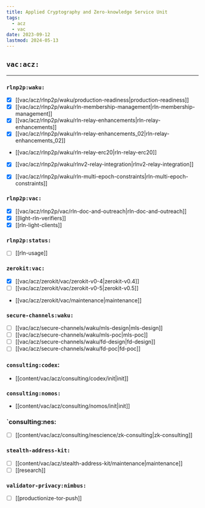 ```yaml
---
title: Applied Cryptography and Zero-knowledge Service Unit
tags:
  - acz
  - vac
date: 2023-09-12
lastmod: 2024-05-13
---
```


## `vac:acz:`
---

### `rlnp2p:waku:`
* [x] [[vac/acz/rlnp2p/waku/production-readiness|production-readiness]]
* [x] [[vac/acz/rlnp2p/waku/rln-membership-management|rln-membership-management]]
* [x] [[vac/acz/rlnp2p/waku/rln-relay-enhancements|rln-relay-enhancements]]
* [x] [[vac/acz/rlnp2p/waku/rln-relay-enhancements_02|rln-relay-enhancements_02]]
* [[vac/acz/rlnp2p/waku/rln-relay-erc20|rln-relay-erc20]]
- [x] [[vac/acz/rlnp2p/waku/rlnv2-relay-integration|rlnv2-relay-integration]]
* [x] [[vac/acz/rlnp2p/waku/rln-multi-epoch-constraints|rln-multi-epoch-constraints]]

### `rlnp2p:vac:`
* [x] [[vac/acz/rlnp2p/vac/rln-doc-and-outreach|rln-doc-and-outreach]]
* [x] [[light-rln-verifiers]]
* [x] [[rln-light-clients]]

### `rlnp2p:status:`
* [ ] [[rln-usage]]

### `zerokit:vac:`
* [x] [[vac/acz/zerokit/vac/zerokit-v0-4|zerokit-v0.4]]
* [ ] [[vac/acz/zerokit/vac/zerokit-v0-5|zerokit-v0.5]]
* [[vac/acz/zerokit/vac/maintenance|maintenance]]

### `secure-channels:waku:`
* [ ] [[vac/acz/secure-channels/waku/mls-design|mls-design]]
* [ ] [[vac/acz/secure-channels/waku/mls-poc|mls-poc]]
* [ ] [[vac/acz/secure-channels/waku/fd-design|fd-design]]
* [ ] [[vac/acz/secure-channels/waku/fd-poc|fd-poc]]

### `consulting:codex`:
* [[content/vac/acz/consulting/codex/init|init]]

### `consulting:nomos:`
* [[content/vac/acz/consulting/nomos/init|init]]

### `consulting:nes:
* [ ] [[content/vac/acz/consulting/nescience/zk-consulting|zk-consulting]]

### `stealth-address-kit:`
* [ ] [[content/vac/acz/stealth-address-kit/maintenance|maintenance]]
* [ ] [[research]]

### `validator-privacy:nimbus:`
- [ ] [[productionize-tor-push]] 